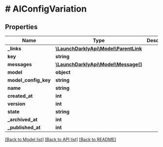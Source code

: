 # # AIConfigVariation

## Properties

Name | Type | Description | Notes
------------ | ------------- | ------------- | -------------
**_links** | [**\LaunchDarklyApi\Model\ParentLink**](ParentLink.md) |  | [optional]
**key** | **string** |  |
**messages** | [**\LaunchDarklyApi\Model\Message[]**](Message.md) |  |
**model** | **object** |  |
**model_config_key** | **string** |  | [optional]
**name** | **string** |  |
**created_at** | **int** |  |
**version** | **int** |  |
**state** | **string** |  | [optional]
**_archived_at** | **int** |  | [optional]
**_published_at** | **int** |  | [optional]

[[Back to Model list]](../../README.md#models) [[Back to API list]](../../README.md#endpoints) [[Back to README]](../../README.md)
